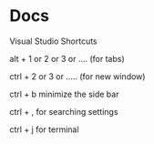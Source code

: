 # Docs

Visual Studio Shortcuts

alt + 1 or 2 or 3 or .... (for tabs)

ctrl + 2 or 3 or ..... (for new window)

ctrl + b minimize the side bar

ctrl + , for searching settings

ctrl + j for terminal
